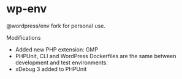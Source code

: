 # wp-env

@wordpress/env fork for personal use.

Modifications

- Added new PHP extension: GMP
- PHPUnit, CLI and WordPress Dockerfiles are the same between development and test environments.
- xDebug 3 added to PHPUnit
